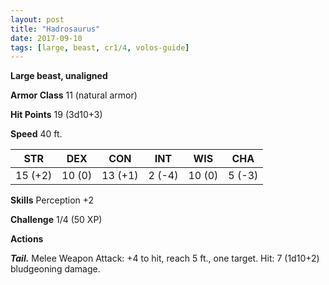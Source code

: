```yaml
---
layout: post
title: "Hadrosaurus"
date: 2017-09-10
tags: [large, beast, cr1/4, volos-guide]
---
```


**Large beast, unaligned**

**Armor Class** 11 (natural armor)

**Hit Points** 19 (3d10+3)

**Speed** 40 ft.

|   STR   |   DEX   |   CON   |   INT   |   WIS   |   CHA   |
|:-----:|:-----:|:-----:|:-----:|:-----:|:-----:|
| 15 (+2) | 10 (0) | 13 (+1) | 2 (-4) | 10 (0) | 5 (-3) |

**Skills** Perception +2

**Challenge** 1/4 (50 XP)

**Actions**

***Tail.*** Melee Weapon Attack: +4 to hit, reach 5 ft., one target. Hit: 7 (1d10+2) bludgeoning damage.

